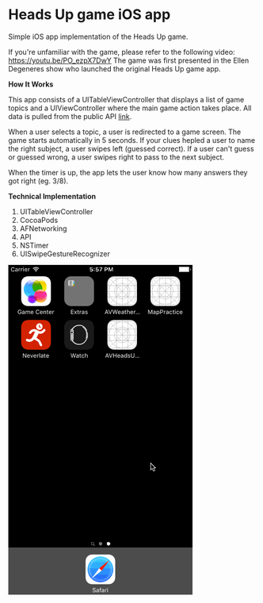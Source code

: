 # Heads Up game iOS app
Simple iOS app implementation of the Heads Up game. 

If you're unfamiliar with the game, please refer to the following video: https://youtu.be/PO_ezpX7DwY The game was first presented in the Ellen Degeneres show who launched the original Heads Up game app. 

**How It Works**

This app consists of a UITableViewController that displays a list of game topics and a UIViewController where the main game action takes place. All data is pulled from the public API [link](https://heads-up-api.herokuapp.com). 

When a user selects a topic, a user is redirected to a game screen. The game starts automatically in 5 seconds. If your clues hepled a user to name the right subject, a user swipes left (guessed correct). If a user can't guess or guessed wrong, a user swipes right to pass to the next subject.  

When the timer is up, the app lets the user know how many answers they got right (eg. 3/8). 

 
 
**Technical Implementation**


1) UITableViewController    
2) CocoaPods  
3) AFNetworking  
4) API   
5) NSTimer     
6) UISwipeGestureRecognizer    

![gif](https://github.com/ayunav/HeadsUp-Game-App/blob/master/HeadsUpGame.gif)



